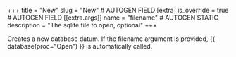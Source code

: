 +++
title = "New"
slug = "New" # AUTOGEN FIELD
[extra]
is_override = true # AUTOGEN FIELD
[[extra.args]]
name = "filename" # AUTOGEN STATIC
description = "The sqlite file to open, optional"
+++

Creates a new database datum. If the filename argument is provided, {{ database(proc="Open") }} is automatically called.
